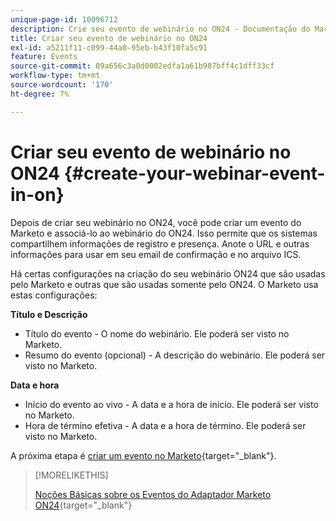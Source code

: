 ```yaml
---
unique-page-id: 10096712
description: Crie seu evento de webinário no ON24 - Documentação do Marketo - Documentação do produto
title: Criar seu evento de webinário no ON24
exl-id: a5211f11-c099-44a0-95eb-b43f10fa5c91
feature: Events
source-git-commit: 09a656c3a0d0002edfa1a61b987bff4c1dff33cf
workflow-type: tm+mt
source-wordcount: '170'
ht-degree: 7%

---
```


# Criar seu evento de webinário no ON24 {#create-your-webinar-event-in-on}

Depois de criar seu webinário no ON24, você pode criar um evento do Marketo e associá-lo ao webinário do ON24. Isso permite que os sistemas compartilhem informações de registro e presença. Anote o URL e outras informações para usar em seu email de confirmação e no arquivo ICS.

Há certas configurações na criação do seu webinário ON24 que são usadas pelo Marketo e outras que são usadas somente pelo ON24. O Marketo usa estas configurações:

**Título e Descrição**

* Título do evento - O nome do webinário. Ele poderá ser visto no Marketo.
* Resumo do evento (opcional) - A descrição do webinário. Ele poderá ser visto no Marketo.

**Data e hora**

* Início do evento ao vivo - A data e a hora de início. Ele poderá ser visto no Marketo.
* Hora de término efetiva - A data e a hora de término. Ele poderá ser visto no Marketo.

A próxima etapa é [criar um evento no Marketo](/help/marketo/product-docs/demand-generation/events/create-an-event/create-an-event-with-the-marketo-on24-adapter/create-an-event-in-marketo.md){target="_blank"}.

>[!MORELIKETHIS]
>
>[Noções Básicas sobre os Eventos do Adaptador Marketo ON24](/help/marketo/product-docs/demand-generation/events/create-an-event/create-an-event-with-the-marketo-on24-adapter/understanding-marketo-on24-adapter-events.md){target="_blank"}
